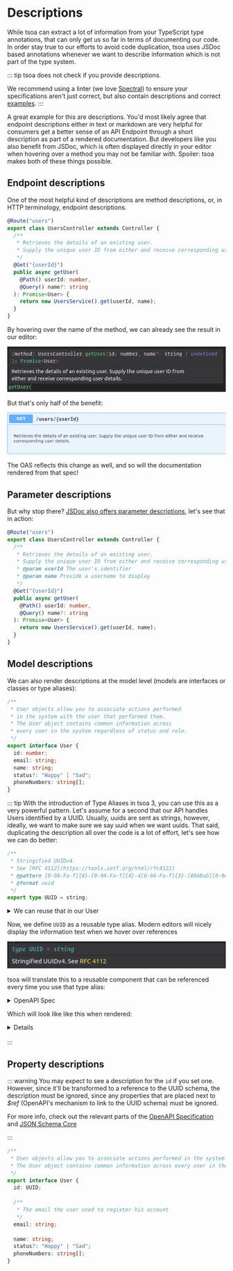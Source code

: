 # Descriptions

While tsoa can extract a lot of information from your TypeScript type annotations, that can only get us so far in terms of documenting our code.
In order stay true to our efforts to avoid code duplication, tsoa uses JSDoc based annotations whenever we want to describe information which is not part of the type system.

::: tip
tsoa does not check if you provide descriptions.

We recommend using a linter
(we love [Spectral](https://stoplight.io/p/docs/gh/stoplightio/spectral)) to ensure your specifications aren't just correct,
but also contain descriptions and correct [examples](./examples).
:::

A great example for this are descriptions. You'd most likely agree that endpoint descriptions either in text or markdown are very helpful for consumers get a better sense of an API Endpoint through a short description as part of a rendered documentation.
But developers like you also benefit from JSDoc, which is often displayed directly in your editor when hovering over a method you may not be familiar with.
Spoiler: tsoa makes both of these things possible.

## Endpoint descriptions

One of the most helpful kind of descriptions are method descriptions, or, in HTTP terminology, endpoint descriptions.

```ts {3-6}
@Route("users")
export class UsersController extends Controller {
  /**
   * Retrieves the details of an existing user.
   * Supply the unique user ID from either and receive corresponding user details.
   */
  @Get("{userId}")
  public async getUser(
    @Path() userId: number,
    @Query() name?: string
  ): Promise<User> {
    return new UsersService().get(userId, name);
  }
}
```

By hovering over the name of the method, we can already see the result in our editor:

![Method description](./assets/jsdoc-method.png)

But that's only half of the benefit:

![SwaggerUI endpoint descriptions](./assets/swui-endpoint-description.png)

The OAS reflects this change as well, and so will the documentation rendered from that spec!

## Parameter descriptions

But why stop there? [JSDoc also offers parameter descriptions](https://jsdoc.app/tags-param.html), let's see that in action:

```ts {6,7}
@Route("users")
export class UsersController extends Controller {
  /**
   * Retrieves the details of an existing user.
   * Supply the unique user ID from either and receive corresponding user details.
   * @param userId The user's identifier
   * @param name Provide a username to display
   */
  @Get("{userId}")
  public async getUser(
    @Path() userId: number,
    @Query() name?: string
  ): Promise<User> {
    return new UsersService().get(userId, name);
  }
}
```

## Model descriptions

We can also render descriptions at the model level (models are interfaces or classes or type aliases):

```ts {1-6}
/**
 * User objects allow you to associate actions performed
 * in the system with the user that performed them.
 * The User object contains common information across
 * every user in the system regardless of status and role.
 */
export interface User {
  id: number;
  email: string;
  name: string;
  status?: "Happy" | "Sad";
  phoneNumbers: string[];
}
```

::: tip
With the introduction of Type Aliases in tsoa 3, you can use this as a very powerful pattern.
Let's assume for a second that our API handles Users identified by a UUID.
Usually, uuids are sent as strings, however, ideally, we want to make sure we say uuid when we want uuids.
That said, duplicating the description all over the code is a lot of effort, let's see how we can do better:

```ts {1,2,3,4,5}
/**
 * Stringified UUIDv4.
 * See [RFC 4112](https://tools.ietf.org/html/rfc4122)
 * @pattern [0-9A-Fa-f]{8}-[0-9A-Fa-f]{4}-4[0-9A-Fa-f]{3}-[89ABab][0-9A-Fa-f]{3}-[0-9A-Fa-f]{12}
 * @format uuid
 */
export type UUID = string;
```

<details>
<summary>We can reuse that in our User</summary>

```ts
/**
 * User objects allow you to associate actions performed in the system with the user that performed them.
 * The User object contains common information across every user in the system regardless of status and role.
 */
export interface User {
  id: UUID;
  email: string;
  name: string;
  status?: "Happy" | "Sad";
  phoneNumbers: string[];
}
```

</details>

Now, we define `UUID` as a reusable type alias.
Modern editors will nicely display the information text when we hover over references

![JSDoc Type Alias](./assets/jsdoc-alias.png)

tsoa will translate this to a reusable component that can be referenced every time you use that type alias:

<details>
<summary>OpenAPI Spec</summary>

```yaml
components:
  schemas:
    UUID:
      type: string
      description: "Stringified UUIDv4.\nSee [RFC 4112](https://tools.ietf.org/html/rfc4122)"
      pattern: "[0-9A-Fa-f]{8}-[0-9A-Fa-f]{4}-4[0-9A-Fa-f]{3}-[89ABab][0-9A-Fa-f]{3}-[0-9A-Fa-f]{12}"
    User:
      description: "User objects allow you to associate actions performed in the system with the user that performed them.\nThe User object contains common information across every user in the system regardless of status and role."
      properties:
        id:
          $ref: "#/components/schemas/UUID"
```

</details>

Which will look like like this when rendered:

<details>

![Rendered](./assets/swui-alias.png)

</details>

<br>
:::

## Property descriptions

::: warning
You may expect to see a description for the `id` if you set one.
However, since it'll be transformed to a reference to the UUID schema, the description must be ignored,
since any properties that are placed next to _\$ref_ (OpenAPI's mechanism to link to the UUID schema) must be ignored.

For more info, check out the relevant parts of the [OpenAPI Specification](https://github.com/OAI/OpenAPI-Specification/blob/master/versions/3.0.3.md#schemaObject) and [JSON Schema Core](https://tools.ietf.org/html/draft-wright-json-schema-00#section-7)

:::

```ts {8,9,10}
/**
 * User objects allow you to associate actions performed in the system with the user that performed them.
 * The User object contains common information across every user in the system regardless of status and role.
 */
export interface User {
  id: UUID;

  /**
   * The email the user used to register his account
   */
  email: string;

  name: string;
  status?: "Happy" | "Sad";
  phoneNumbers: string[];
}
```
